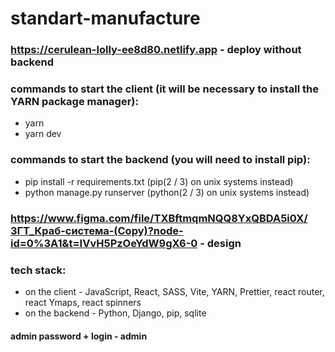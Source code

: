 # standart-manufacture
### https://cerulean-lolly-ee8d80.netlify.app - deploy without backend
### commands to start the client (it will be necessary to install the YARN package manager):
* yarn
* yarn dev
### commands to start the backend (you will need to install pip):
* pip install -r requirements.txt (pip(2 / 3) on unix systems instead)
* python manage.py runserver (python(2 / 3) on unix systems instead)
### https://www.figma.com/file/TXBftmqmNQQ8YxQBDA5i0X/ЗГТ_Краб-система-(Copy)?node-id=0%3A1&t=IVvH5PzOeYdW9gX6-0 - design
### tech stack:
* on the client - JavaScript, React, SASS, Vite, YARN, Prettier, react router, react Ymaps, react spinners
* on the backend - Python, Django, pip, sqlite
#### admin password + login - admin

